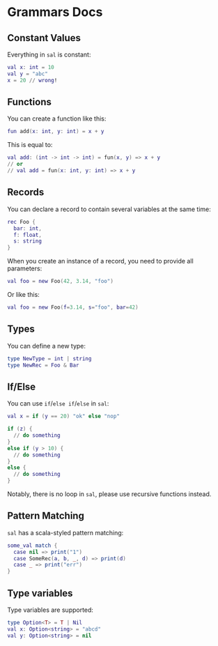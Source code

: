 # Grammars Docs
## Constant Values
Everything in `sal` is constant:

```lua
val x: int = 10
val y = "abc"
x = 20 // wrong!
```

## Functions
You can create a function like this:
```lua
fun add(x: int, y: int) = x + y
```

This is equal to:
```lua
val add: (int -> int -> int) = fun(x, y) => x + y
// or
// val add = fun(x: int, y: int) => x + y
```

## Records
You can declare a record to contain several variables at the same time:
```lua
rec Foo {
  bar: int,
  f: float,
  s: string
}
```

When you create an instance of a record, you need to provide all parameters:
```lua
val foo = new Foo(42, 3.14, "foo")
```

Or like this:
```lua
val foo = new Foo(f=3.14, s="foo", bar=42)
```

## Types
You can define a new type:
```lua
type NewType = int | string
type NewRec = Foo & Bar 
```

## If/Else
You can use `if`/`else if`/`else` in `sal`:
```lua
val x = if (y == 20) "ok" else "nop"

if (z) {
  // do something
}
else if (y > 10) {
  // do something
}
else {
  // do something
}
```

Notably, there is no loop in `sal`, please use recursive functions instead.

## Pattern Matching
`sal` has a scala-styled pattern matching:
```lua
some_val match {
  case nil => print("1")
  case SomeRec(a, b, _, d) => print(d)
  case _ => print("err")
}
```

## Type variables
Type variables are supported:
```lua
type Option<T> = T | Nil
val x: Option<string> = "abcd"
val y: Option<string> = nil
```